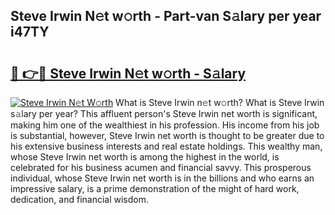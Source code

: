 ## Steve Irwin N𝚎t w𝚘rth - Part-van S𝚊lary per year i47TY

# <h2><a href="http://gc2ib1.nevu.top/?p=Steve+Irwin">🔗 👉🔴 Steve Irwin N𝚎t w𝚘rth - S𝚊lary</a></h2>

[![Steve Irwin N𝚎t W𝚘rth](https://i.imgur.com/Oavwk0R.jpeg)](http://gc2ib1.nevu.top/?p=Steve+Irwin)
What is Steve Irwin n𝚎t w𝚘rth? What is Steve Irwin s𝚊lary per year?
This affluent person's Steve Irwin net worth is significant, making him one of the wealthiest in his profession. His income from his job is substantial, however, Steve Irwin net worth is thought to be greater due to his extensive business interests and real estate holdings. This wealthy man, whose Steve Irwin net worth is among the highest in the world, is celebrated for his business acumen and financial savvy. This prosperous individual, whose Steve Irwin net worth is in the billions and who earns an impressive salary, is a prime demonstration of the might of hard work, dedication, and financial wisdom.
